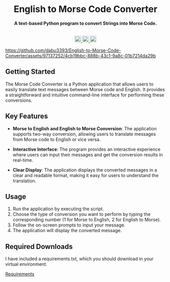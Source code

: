 <div align="center">
  <br>
  <h1>English to Morse Code Converter</h1>
  <strong>A text-based Python program to convert Strings into Morse Code.</strong>
</div>
<br>
<p align="center">
  <a target="_blank" href="www.linkedin.com/in/davis-burrill-512071256">
    <img height="20" src="https://img.shields.io/badge/LinkedIn-0077B5?style=for-the-badge&logo=linkedin&logoColor=white" />
  </a>
  <a target="_blank" href="#">
    <img height="20" src="https://forthebadge.com/images/badges/made-with-python.svg" />
  </a>
  <a target="_blank" href="mailto:davisburrill@icloud.com">
    <img height="20" src="https://img.shields.io/badge/Email-0077B5?style=for-the-badge&logo=minutemailer&logoColor=white&color=green" />
  </a>
</p>


https://github.com/dabu3393/English-to-Morse-Code-Converter/assets/97137252/4cb19bbc-888b-43c1-9a8c-01b7214da29b




## Getting Started

The Morse Code Converter is a Python application that allows users to easily translate text messages between Morse code and English. It provides a straightforward and intuitive command-line interface for performing these conversions.

## Key Features

- **Morse to English and English to Morse Conversion**: The application supports two-way conversion, allowing users to translate messages from Morse code to English or vice versa.

- **Interactive Interface**: The program provides an interactive experience where users can input their messages and get the conversion results in real-time.

- **Clear Display**: The application displays the converted messages in a clear and readable format, making it easy for users to understand the translation.

## Usage

1. Run the application by executing the script.
2. Choose the type of conversion you want to perform by typing the corresponding number (1 for Morse to English, 2 for English to Morse).
3. Follow the on-screen prompts to input your message.
4. The application will display the converted message.

## Required Downloads
I have included a requirements.txt, which you should download in your virtual environment.

[Requirements](https://github.com/dabu3393/English-to-Morse-Code-Converter/blob/main/requirements.txt)
